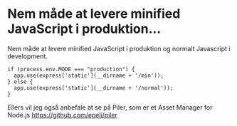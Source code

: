 # Nem måde at levere minified JavaScript i produktion...
Nem måde at levere minified JavaScript i produktion og normalt Javascript i development.

```
if (process.env.MODE === "production") {
  app.use(express['static'](__dirname + '/min'));
} else {
  app.use(express['static'](__dirname + '/normal'));
}
```

Ellers vil jeg også anbefale at se på Piler, som er et Asset Manager for Node.js
https://github.com/epeli/piler